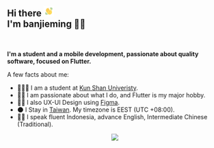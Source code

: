<h2> Hi there <img src = "images/Wave.gif" alt = "Ciao" height = 25 width = 25 /> <br>I'm banjieming 👩‍💻 </h2></br>

**I'm a student and a mobile development, passionate about quality software, focused on Flutter.**

A few facts about me:

- 👨🏻‍🎓 I am a student at [Kun Shan Univeristy](https://eng-www.ksu.edu.tw/).
- 👩‍💻 I am passionate about what I do, and Flutter is my major hobby.
- ✍🏻 I also UX-UI Design using [Figma](https://www.figma.com/).
- 🌑 I Stay in [Taiwan](https://www.google.com/maps/place/Kota+Tainan/@23.3158891,120.1376961,7.25z/data=!4m13!1m7!3m6!1s0x346e7ccc953ffe13:0xd47f4caaa5dc764e!2sKota+Tainan!3b1!8m2!3d22.9998999!4d120.2268758!3m4!1s0x346e7ccc953ffe13:0xd47f4caaa5dc764e!8m2!3d22.9998999!4d120.2268758). My timezone is EEST (UTC
  +08:00).
- 🧑🏻 I speak fluent Indonesia, advance English, Intermediate Chinese (Traditional).

<p align="center">
  <img src="https://capsule-render.vercel.app/api?type=waving&color=gradient&height=80&section=footer"/>
</p>
